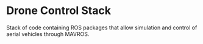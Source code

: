 # Drone Control Stack

Stack of code containing ROS packages that allow simulation and control of aerial vehicles through MAVROS.
